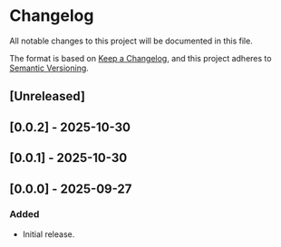 # Changelog

All notable changes to this project will be documented in this file.

The format is based on [Keep a Changelog](https://keepachangelog.com/en/1.0.0/),
and this project adheres to [Semantic Versioning](https://semver.org/spec/v2.0.0.html).

## [Unreleased]

## [0.0.2] - 2025-10-30

## [0.0.1] - 2025-10-30

## [0.0.0] - 2025-09-27

### Added
- Initial release.
